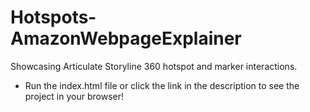 # Hotspots-AmazonWebpageExplainer
 Showcasing Articulate Storyline 360 hotspot and marker interactions.
- Run the index.html file or click the link in the description to see the project in your browser!
